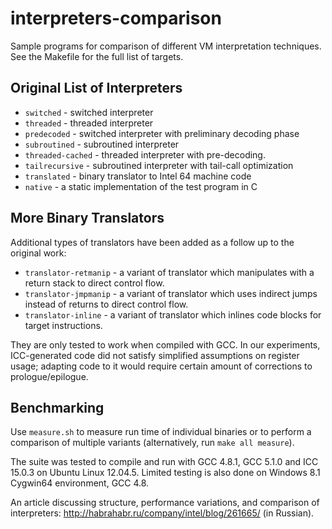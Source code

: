 # interpreters-comparison

Sample programs for comparison of different VM interpretation techniques.
See the Makefile for the full list of targets.

## Original List of Interpreters

* `switched` - switched interpreter
* `threaded` - threaded interpreter
* `predecoded` - switched interpreter with preliminary decoding phase
* `subroutined` - subroutined interpreter
* `threaded-cached` - threaded interpreter with pre-decoding.
* `tailrecursive` - subroutined interpreter with tail-call optimization
* `translated` - binary translator to Intel 64 machine code
* `native` - a static implementation of the test program in C

## More Binary Translators

Additional types of translators have been added as a follow up to the original work:
* `translator-retmanip` - a variant of translator which manipulates with a return stack to direct control flow.
* `translator-jmpmanip` - a variant of translator which uses indirect jumps instead of returns to direct control flow.
* `translator-inline` - a variant of translator which inlines code blocks for target instructions.

They are only tested to work when compiled with GCC.
In our experiments, ICC-generated code did not satisfy simplified assumptions on register usage; adapting code to it would require certain amount of corrections to prologue/epilogue.

## Benchmarking

Use `measure.sh` to measure run time of individual binaries or to perform a comparison of multiple variants (alternatively, run `make all measure`).

The suite was tested to compile and run with GCC 4.8.1, GCC 5.1.0 and ICC 15.0.3 on Ubuntu Linux 12.04.5. Limited testing is also done on Windows 8.1 Cygwin64 environment, GCC 4.8.

An article discussing structure, performance variations, and comparison of interpreters: http://habrahabr.ru/company/intel/blog/261665/ (in Russian).
